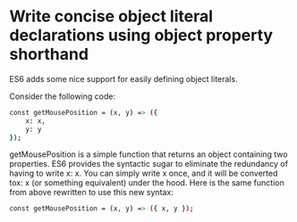 # Write concise object literal declarations using object property shorthand

ES6 adds some nice support for easily defining object literals.

Consider the following code:

```sh
const getMousePosition = (x, y) => ({
    x: x,
    y: y
});
```
getMousePosition is a simple function that returns an object containing two properties. ES6 provides the syntactic sugar to eliminate the redundancy of having to write x: x. You can simply write x once, and it will be converted tox: x (or something equivalent) under the hood. Here is the same function from above rewritten to use this new syntax:

```sh
const getMousePosition = (x, y) => ({ x, y });
```